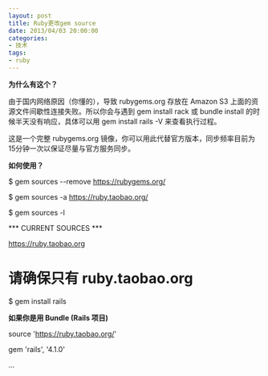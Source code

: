 ```yaml
---
layout: post
title: Ruby更改gem source
date: 2013/04/03 20:00:00
categories:
- 技术
tags:
- ruby
---
```


**为什么有这个？**

由于国内网络原因（你懂的），导致 rubygems.org 存放在 Amazon S3 上面的资源文件间歇性连接失败。所以你会与遇到 gem install rack 或 bundle install 的时候半天没有响应，具体可以用 gem install rails -V 来查看执行过程。

这是一个完整 rubygems.org 镜像，你可以用此代替官方版本，同步频率目前为15分钟一次以保证尽量与官方服务同步。

**如何使用？**

   $ gem sources --remove https://rubygems.org/

   $ gem sources -a https://ruby.taobao.org/

   $ gem sources -l

   *** CURRENT SOURCES ***

  

   https://ruby.taobao.org

   # 请确保只有 ruby.taobao.org

   $ gem install rails

**如果你是用 Bundle (Rails 项目)**

   source 'https://ruby.taobao.org/'

   gem 'rails', '4.1.0'

   ...

